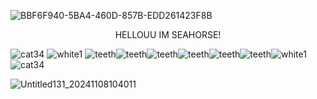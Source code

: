 


![BBF6F940-5BA4-460D-857B-EDD261423F8B](https://github.com/user-attachments/assets/fce866aa-d1db-40a9-8933-fd831713d938)

<p align="center">
HELLOUU IM SEAHORSE!
</p> 






![cat34](https://github.com/user-attachments/assets/5499dd2b-3b69-4a73-a903-8b1fa51b823d)
![white1](https://github.com/user-attachments/assets/5394be53-d8c1-467d-983e-4574ccc08557)
![teeth](https://github.com/user-attachments/assets/e72172c9-eb79-49a3-b09a-2ddb724fd0d8)![teeth](https://github.com/user-attachments/assets/272d6e96-1f0d-4fc1-b3fa-173c23788669)![teeth](https://github.com/user-attachments/assets/c3c90ac2-67a2-4ecc-a9a3-f8f83864e582)![teeth](https://github.com/user-attachments/assets/b18aaa3e-ac04-41de-a17a-79cddef67a9a)![teeth](https://github.com/user-attachments/assets/ab2179d0-6725-40d1-afb3-8fc129df5d26)![teeth](https://github.com/user-attachments/assets/3129b7f3-90fc-4d04-be70-2e6204502981)![white1](https://github.com/user-attachments/assets/fb024282-a32d-450a-bc7d-17edaccd9b79)![cat34](https://github.com/user-attachments/assets/632c6663-09d4-4b05-9de0-1d95b7e73fda)







![Untitled131_20241108104011](https://github.com/user-attachments/assets/ba5ec33a-ff22-4a42-b984-18a34cab3792)

